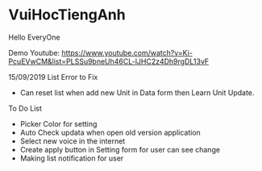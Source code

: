 # VuiHocTiengAnh
Hello EveryOne

Demo 
Youtube: https://www.youtube.com/watch?v=Ki-PcuEVwCM&list=PLSSu9bneUh46CL-lJHC2z4Dh9rgDL13vF

15/09/2019
List Error to Fix
- Can reset list when add new Unit in Data form then Learn Unit Update.

To Do List
- Picker Color for setting
- Auto Check updata when open old version application
- Select new voice in the internet
- Create apply button in Setting form for user can see change
- Making list notification for user
